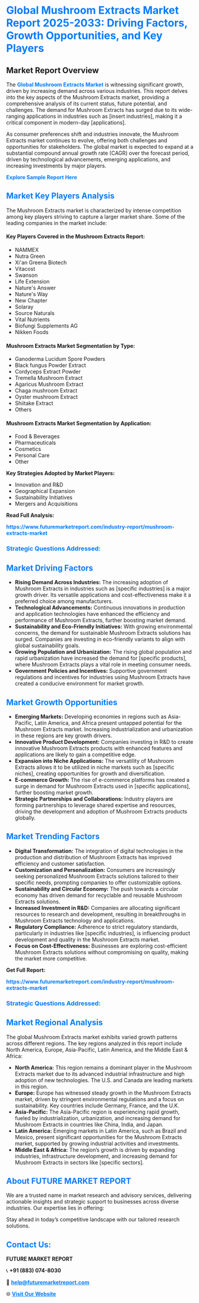 <h1 style="color: #007BFF;">Global Mushroom Extracts Market Report 2025-2033: Driving Factors, Growth Opportunities, and Key Players</h1>

<section id="overview">
<h2>Market Report Overview</h2>
<p>The <a href="https://www.futuremarketreport.com/industry-report/mushroom-extracts-market" style="color: #007BFF; text-decoration: none;"><strong>Global Mushroom Extracts Market</strong></a> is witnessing significant growth, driven by increasing demand across various industries. This report delves into the key aspects of the Mushroom Extracts market, providing a comprehensive analysis of its current status, future potential, and challenges. The demand for Mushroom Extracts has surged due to its wide-ranging applications in industries such as [insert industries], making it a critical component in modern-day [applications].</p>
<p>As consumer preferences shift and industries innovate, the Mushroom Extracts market continues to evolve, offering both challenges and opportunities for stakeholders. The global market is expected to expand at a substantial compound annual growth rate (CAGR) over the forecast period, driven by technological advancements, emerging applications, and increasing investments by major players.</p>
</section>

<section id="overview">
<p><a href="https://www.futuremarketreport.com/request-sample/reportId=89172" style="color: #007BFF; text-decoration: none;"><strong>Explore Sample Report Here</strong></a></p>
</section>

<section id="key-players">
<h2 style="color: #007BFF;">Market Key Players Analysis</h2>
<p>The Mushroom Extracts market is characterized by intense competition among key players striving to capture a larger market share. Some of the leading companies in the market include:</p>
<h4>Key Players Covered in the Mushroom Extracts Report:</h4>
<ul><li>NAMMEX</li><li>Nutra Green</li><li>Xi&#039;an Greena Biotech</li><li>Vitacost</li><li>Swanson</li><li>Life Extension</li><li>Nature&#039;s Answer</li><li>Nature&#039;s Way</li><li>New Chapter</li><li>Solaray</li><li>Source Naturals</li><li>Vital Nutrients</li><li>Biofungi Supplements AG</li><li>Nikken Foods</li></ul>
<h4>Mushroom Extracts Market Segmentation by Type:</h4>
<ul><li>Ganoderma Lucidum Spore Powders</li><li>Black fungus Powder Extract</li><li>Cordyceps Extract Powder</li><li>Tremella Mushroom Extract</li><li>Agaricus Mushroom Extract</li><li>Chaga mushroom Extract</li><li>Oyster mushroom Extract</li><li>Shiitake Extract</li><li>Others</li></ul>

<h4>Mushroom Extracts Market Segmentation by Application:</h4>
<ul><li>Food &amp; Beverages</li><li>Pharmaceuticals</li><li>Cosmetics</li><li>Personal Care</li><li>Other</li></ul>
<p><strong>Key Strategies Adopted by Market Players:</strong></p>
<ul>
<li>Innovation and R&D</li>
<li>Geographical Expansion</li>
<li>Sustainability Initiatives</li>
<li>Mergers and Acquisitions</li>
</ul>
</section>

<section>
<p><strong>Read Full Analysis: </strong></p><a href="https://www.futuremarketreport.com/industry-report/mushroom-extracts-market" style="color: #007BFF; text-decoration: none;"><strong>https://www.futuremarketreport.com/industry-report/mushroom-extracts-market</strong></a>
<h3 style="color: #007BFF;">Strategic Questions Addressed:</h3>
</section>

<section id="driving-factors">
<h2 style="color: #007BFF;">Market Driving Factors</h2>
<ul>
<li><strong>Rising Demand Across Industries:</strong> The increasing adoption of Mushroom Extracts in industries such as [specific industries] is a major growth driver. Its versatile applications and cost-effectiveness make it a preferred choice among manufacturers.</li>
<li><strong>Technological Advancements:</strong> Continuous innovations in production and application technologies have enhanced the efficiency and performance of Mushroom Extracts, further boosting market demand.</li>
<li><strong>Sustainability and Eco-Friendly Initiatives:</strong> With growing environmental concerns, the demand for sustainable Mushroom Extracts solutions has surged. Companies are investing in eco-friendly variants to align with global sustainability goals.</li>
<li><strong>Growing Population and Urbanization:</strong> The rising global population and rapid urbanization have increased the demand for [specific products], where Mushroom Extracts plays a vital role in meeting consumer needs.</li>
<li><strong>Government Policies and Incentives:</strong> Supportive government regulations and incentives for industries using Mushroom Extracts have created a conducive environment for market growth.</li>
</ul>
</section>

<section id="growth-opportunities">
<h2 style="color: #007BFF;">Market Growth Opportunities</h2>
<ul>
<li><strong>Emerging Markets:</strong> Developing economies in regions such as Asia-Pacific, Latin America, and Africa present untapped potential for the Mushroom Extracts market. Increasing industrialization and urbanization in these regions are key growth drivers.</li>
<li><strong>Innovative Product Development:</strong> Companies investing in R&D to create innovative Mushroom Extracts products with enhanced features and applications are likely to gain a competitive edge.</li>
<li><strong>Expansion into Niche Applications:</strong> The versatility of Mushroom Extracts allows it to be utilized in niche markets such as [specific niches], creating opportunities for growth and diversification.</li>
<li><strong>E-commerce Growth:</strong> The rise of e-commerce platforms has created a surge in demand for Mushroom Extracts used in [specific applications], further boosting market growth.</li>
<li><strong>Strategic Partnerships and Collaborations:</strong> Industry players are forming partnerships to leverage shared expertise and resources, driving the development and adoption of Mushroom Extracts products globally.</li>
</ul>
</section>

<section id="trending-factors">
<h2 style="color: #007BFF;">Market Trending Factors</h2>
<ul>
<li><strong>Digital Transformation:</strong> The integration of digital technologies in the production and distribution of Mushroom Extracts has improved efficiency and customer satisfaction.</li>
<li><strong>Customization and Personalization:</strong> Consumers are increasingly seeking personalized Mushroom Extracts solutions tailored to their specific needs, prompting companies to offer customizable options.</li>
<li><strong>Sustainability and Circular Economy:</strong> The push towards a circular economy has driven demand for recyclable and reusable Mushroom Extracts solutions.</li>
<li><strong>Increased Investment in R&D:</strong> Companies are allocating significant resources to research and development, resulting in breakthroughs in Mushroom Extracts technology and applications.</li>
<li><strong>Regulatory Compliance:</strong> Adherence to strict regulatory standards, particularly in industries like [specific industries], is influencing product development and quality in the Mushroom Extracts market.</li>
<li><strong>Focus on Cost-Effectiveness:</strong> Businesses are exploring cost-efficient Mushroom Extracts solutions without compromising on quality, making the market more competitive.</li>
</ul>
</section>

<section>
<p><strong>Get Full Report: </strong></p><a href="https://www.futuremarketreport.com/industry-report/mushroom-extracts-market" style="color: #007BFF; text-decoration: none;"><strong>https://www.futuremarketreport.com/industry-report/mushroom-extracts-market</strong></a>
<h3 style="color: #007BFF;">Strategic Questions Addressed:</h3>
</section>


<section id="regional-analysis">
<h2 style="color: #007BFF;">Market Regional Analysis</h2>
<p>The global Mushroom Extracts market exhibits varied growth patterns across different regions. The key regions analyzed in this report include North America, Europe, Asia-Pacific, Latin America, and the Middle East & Africa:</p>
<ul>
<li><strong>North America:</strong> This region remains a dominant player in the Mushroom Extracts market due to its advanced industrial infrastructure and high adoption of new technologies. The U.S. and Canada are leading markets in this region.</li>
<li><strong>Europe:</strong> Europe has witnessed steady growth in the Mushroom Extracts market, driven by stringent environmental regulations and a focus on sustainability. Key countries include Germany, France, and the U.K.</li>
<li><strong>Asia-Pacific:</strong> The Asia-Pacific region is experiencing rapid growth, fueled by industrialization, urbanization, and increasing demand for Mushroom Extracts in countries like China, India, and Japan.</li>
<li><strong>Latin America:</strong> Emerging markets in Latin America, such as Brazil and Mexico, present significant opportunities for the Mushroom Extracts market, supported by growing industrial activities and investments.</li>
<li><strong>Middle East & Africa:</strong> The region’s growth is driven by expanding industries, infrastructure development, and increasing demand for Mushroom Extracts in sectors like [specific sectors].</li>
</ul>
</section>

<footer>
<h2 style="color: #007BFF;">About FUTURE MARKET REPORT</h2>
<p>We are a trusted name in market research and advisory services, delivering actionable insights and strategic support to businesses across diverse industries. Our expertise lies in offering:</p>

<p>Stay ahead in today’s competitive landscape with our tailored research solutions.</p>

<h2 style="color: #007BFF;">Contact Us:</h2>
<p><strong>FUTURE MARKET REPORT</strong></p>
<p>📞 <strong>+91 (883) 074-8030</strong></p>
<p>📧 <strong><a href="mailto:help@futuremarketreport.com" style="color: #007BFF;">help@futuremarketreport.com</a></strong></p>
<p>🌐 <strong><a href="https://www.futuremarketreport.com/" style="color: #007BFF;">Visit Our Website</a></strong></p>
</footer>
